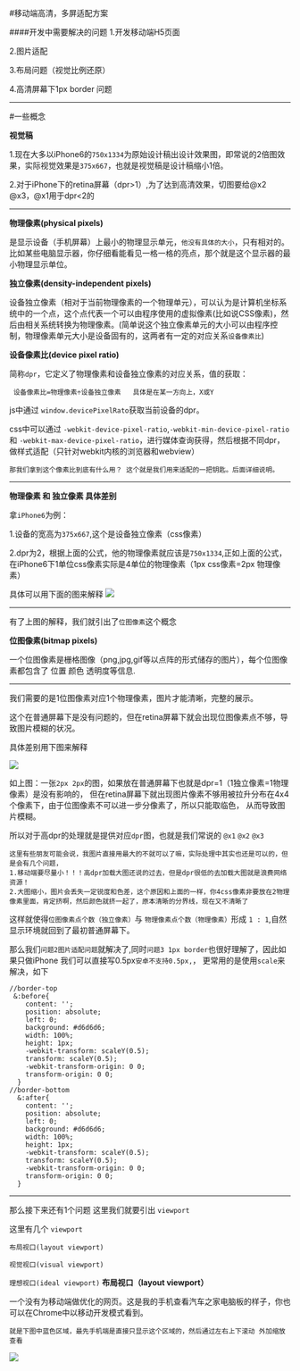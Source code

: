 #移动端高清，多屏适配方案

####开发中需要解决的问题
1.开发移动端H5页面

2.图片适配

3.布局问题（视觉比例还原）

4.高清屏幕下1px border 问题
_ _ _
#一些概念

__视觉稿__

1.现在大多以iPhone6的```750x1334```为原始设计稿出设计效果图，即常说的2倍图效果，实际视觉效果是```375x667```，也就是视觉稿是设计稿缩小1倍。

2.对于iPhone下的retina屏幕（dpr>1）,为了达到高清效果，切图要给@x2 @x3，@x1用于dpr<2的

_ _ _
__物理像素(physical pixels)__

是显示设备（手机屏幕）上最小的物理显示单元，```他没有具体的大小```，只有相对的。比如某些电脑显示器，你仔细看能看见一格一格的亮点，那个就是这个显示器的最小物理显示单位。

__独立像素(density-independent pixels)__

设备独立像素（相对于当前物理像素的一个物理单元），可以认为是计算机坐标系统中的一个点，这个点代表一个可以由程序使用的虚拟像素(比如说CSS像素)，然后由相关系统转换为物理像素。(简单说这个独立像素单元的大小可以由程序控制，物理像素单元大小是设备固有的，这两者有一定的对应关系```设备像素比```)

__设备像素比(device pixel ratio)__

简称```dpr```，它定义了物理像素和设备独立像素的对应关系，值的获取：

``` 设备像素比=物理像素÷设备独立像素   具体是在某一方向上，X或Y```

js中通过 ```window.devicePixelRato```获取当前设备的dpr。

css中可以通过 ```-webkit-device-pixel-ratio```,```-webkit-min-device-pixel-ratio```和 ```-webkit-max-device-pixel-ratio```，进行媒体查询获得，然后根据不同dpr，做样式适配（只针对webkit内核的浏览器和webview）

    那我们拿到这个像素比到底有什么用？ 这个就是我们用来适配的一把钥匙。后面详细说明。
- - -

__物理像素 和 独立像素 具体差别__

拿```iPhone6```为例：

1.设备的宽高为```375x667```,这个是设备独立像素（css像素）

2.dpr为2，根据上面的公式，他的物理像素就应该是```750x1334```,正如上面的公式，在iPhone6下1单位css像素实际是4单位的物理像素（1px css像素=2px 物理像素）

具体可以用下面的图来解释
![](./src/1.png)

_ _ _

有了上图的解释，我们就引出了```位图像素```这个概念

__位图像素(bitmap pixels)__

一个位图像素是栅格图像（png,jpg,gif等以点阵的形式储存的图片），每个位图像素都包含了 位置 颜色 透明度等信息.
_ _ _
我们需要的是1位图像素对应1个物理像素，图片才能清晰，完整的展示。

这个在普通屏幕下是没有问题的，但在retina屏幕下就会出现位图像素点不够，导致图片模糊的状况。

具体差别用下图来解释

![](./src/4.png)

如上图：一张```2px 2px```的图，如果放在普通屏幕下也就是dpr=1（1独立像素=1物理像素）是没有影响的，
但在retina屏幕下就出现图片像素不够用被拉升分布在4x4个像素下，由于位图像素不可以进一步分像素了，所以只能取临色，
从而导致图片模糊。

所以对于高dpr的处理就是提供对应```dpr```图，也就是我们常说的 ```@x1``` ```@x2``` ```@x3```

    这里有些朋友可能会说，我图片直接用最大的不就可以了嘛，实际处理中其实也还是可以的，但是会有几个问题，
    1.移动端要尽量小！！！高dpr加载大图还说的过去，但是dpr很低的去加载大图就是浪费网络资源！
    2.大图缩小，图片会丢失一定锐度和色差，这个原因和上面的一样，你4css像素非要放在2物理像素里面，肯定挤啊，然后颜色就挤一起了，原本清晰的分界线，现在又不清晰了

这样就使得```位图像素点个数（独立像素）```与 ```物理像素点个数（物理像素）```形成 ```1 : 1```,自然显示环境就回到了最初普通屏幕下。

那么我们```问题2图片适配问题```就解决了,同时```问题3 1px border```也很好理解了，因此如果只做iPhone 我们可以直接写0.5px```安卓不支持0.5px,```，
更常用的是使用```scale```来解决，如下

```csss
//border-top
 &:before{
    content: '';
    position: absolute;
    left: 0;
    background: #d6d6d6;
    width: 100%;
    height: 1px;
    -webkit-transform: scaleY(0.5);
    transform: scaleY(0.5);
    -webkit-transform-origin: 0 0;
    transform-origin: 0 0;
  }
//border-bottom
  &:after{
    content: '';
    position: absolute;
    left: 0;
    background: #d6d6d6;
    width: 100%;
    height: 1px;
    -webkit-transform: scaleY(0.5);
    transform: scaleY(0.5);
    -webkit-transform-origin: 0 0;
    transform-origin: 0 0;
  }
```
_ _ _
那么接下来还有1个问题
这里我们就要引出 ```viewport```

这里有几个 ```viewport```

```布局视口(layout viewport)```

```视觉视口(visual viewport)```

```理想视口(ideal viewport)```
__布局视口（layout viewport）__

一个没有为移动端做优化的网页。这是我的手机查看汽车之家电脑板的样子，你也可以在Chrome中以移动开发模式看到。

```就是下图中蓝色区域，最先手机端是直接只显示这个区域的，然后通过左右上下滚动 外加缩放 查看```

![](./src/5.png)

